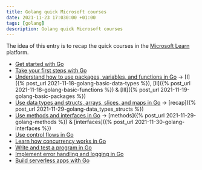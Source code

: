 ```yaml
---
title: Golang quick Microsoft courses
date: 2021-11-23 17:030:00 +01:00
tags: [golang]
description: Golang quick Microsoft courses
---
```



The idea of this entry is to recap the quick courses in the [Microsoft Learn](https://docs.microsoft.com/en-us/learn/) platform.

- [Get started with Go](https://docs.microsoft.com/en-us/learn/modules/go-get-started/)
- [Take your first steps with Go](https://docs.microsoft.com/en-us/learn/paths/go-first-steps/)
- [Understand how to use packages, variables, and functions in Go](https://docs.microsoft.com/en-us/learn/modules/go-variables-functions-packages/) -> [I]({% post_url 2021-11-18-golang-basic-data-types %}), [II]({% post_url 2021-11-18-golang-basic-functions %}) & [III]({% post_url 2021-11-19-golang-basic-packages %})
- [Use data types and structs, arrays, slices, and maps in Go](https://docs.microsoft.com/en-us/learn/modules/go-data-types/) -> [recap]({% post_url 2021-11-29-golang-data_types_structs %})
- [Use methods and interfaces in Go](https://docs.microsoft.com/en-us/learn/modules/go-methods-interfaces/) -> [methods]({% post_url 2021-11-29-golang-methods %}) & [interfaces]({% post_url 2021-11-30-golang-interfaces %})
- [Use control flows in Go](https://docs.microsoft.com/en-us/learn/modules/go-control-flow/)
- [Learn how concurrency works in Go](https://docs.microsoft.com/en-us/learn/modules/go-concurrency/)
- [Write and test a program in Go](https://docs.microsoft.com/en-us/learn/modules/go-write-test-program/)
- [Implement error handling and logging in Go](https://docs.microsoft.com/en-us/learn/modules/go-errors-logs/)
- [Build serverless apps with Go](https://docs.microsoft.com/en-us/learn/modules/serverless-go/)


